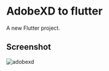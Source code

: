 # AdobeXD to flutter

A new Flutter project.

## Screenshot

![adobexd](https://user-images.githubusercontent.com/17733053/82106331-97230f80-96f6-11ea-8a41-cdab3a5b5b4d.png)


